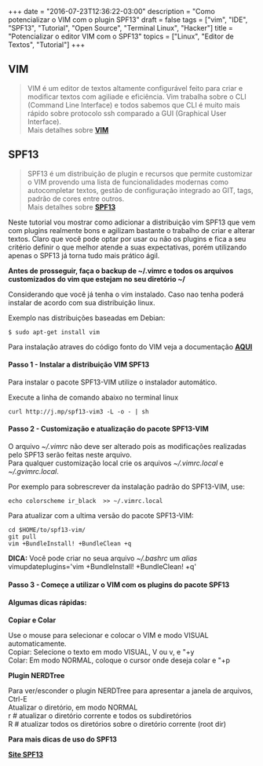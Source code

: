 +++
date = "2016-07-23T12:36:22-03:00"
description = "Como potencializar o VIM com o plugin SPF13"
draft = false
tags = ["vim", "IDE", "SPF13", "Tutorial", "Open Source", "Terminal Linux", "Hacker"]
title = "Potencializar o editor VIM com o SPF13"
topics = ["Linux", "Editor de Textos", "Tutorial"]
+++

## VIM

> VIM é um editor de textos altamente configurável feito para criar e modificar textos com agiliade e eficiência. Vim trabalha
sobre o CLI (Command Line Interface) e todos sabemos que CLI é muito mais rápido sobre protocolo ssh comparado a GUI (Graphical User Interface).  
Mais detalhes sobre <a href="http://www.vim.org" target="_blank">**VIM**</a>

## SPF13

> SPF13 é um distribuição de plugin e recursos que permite customizar o VIM provendo uma lista de funcionalidades modernas como autocompletar textos,
gestão de configuração integrado ao GIT, tags, padrão de cores entre outros.  
Mais detalhes sobre <a href="http://vim.spf13.com" target="_blank">**SPF13**</a>

Neste tutorial vou mostrar como adicionar a distribuição vim SPF13 que vem com plugins realmente bons e agilizam bastante o trabalho de criar e alterar
textos. Claro que você pode optar por usar ou não os plugins e fica a seu critério definir o que melhor atende a suas expectativas, porém utilizando apenas
o SPF13 já torna tudo mais prático ágil.

**Antes de prosseguir, faça o backup de ~/.vimrc e todos os arquivos customizados do vim que estejam no seu diretório ~/**

Considerando que você já tenha o vim instalado. Caso nao tenha poderá instalar de acordo com sua distribuição linux.

Exemplo nas distribuições baseadas em Debian:

```
$ sudo apt-get install vim 
```
Para instalação atraves do código fonto do VIM veja a documentação <a href="http://vimdoc.sourceforge.net/htmldoc/usr_90.html#install" target ="_blank">**AQUI**</a>

#### Passo 1 - Instalar a distribuição VIM SPF13

Para instalar o pacote SPF13-VIM utilize o instalador automático.  

Execute a linha de comando abaixo no terminal linux

```
curl http://j.mp/spf13-vim3 -L -o - | sh
```
#### Passo 2 - Customização e atualização do pacote SPF13-VIM

O arquivo _~/.vimrc_ não deve ser alterado pois as modificações realizadas pelo SPF13 serão feitas neste arquivo.  
Para qualquer customização local crie os arquivos _~/.vimrc.local_ e _~/.gvimrc.local_.

Por exemplo para sobrescrever da instalação padrão do SPF13-VIM, use:

```
echo colorscheme ir_black  >> ~/.vimrc.local
```

Para atualizar com a ultima versão do pacote SPF13-VIM:

```
cd $HOME/to/spf13-vim/
git pull
vim +BundleInstall! +BundleClean +q
```

**DICA:** Você pode criar no seua arquivo _~/.bashrc_ um _alias_ vimupdateplugins='vim +BundleInstall! +BundleClean! +q'

#### Passo 3 - Começe a utilizar o VIM com os plugins do pacote SPF13

#### Algumas dicas rápidas:

**Copiar e Colar**

Use o mouse para selecionar e colocar o VIM e modo VISUAL automaticamente.  
Copiar: Selecione o texto em modo VISUAL, V ou v, e "+y  
Colar: Em modo NORMAL, coloque o cursor onde deseja colar e "+p

**Plugin NERDTree**

Para ver/esconder o plugin NERDTree para apresentar a janela de arquivos, Ctrl-E  
Atualizar o diretório, em modo NORMAL  
 r     # atualizar o diretório corrente e todos os subdiretórios  
 R     # atualizar todos os diretórios sobre o diretório corrente (root dir)  

**Para mais dicas de uso do SPF13**  
  
<a href="http://vim.spf13.com" target="_blank">**Site SPF13**</a>  






